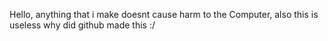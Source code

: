 Hello, anything that i make doesnt cause harm to the Computer, also this is useless why did github made this :/
